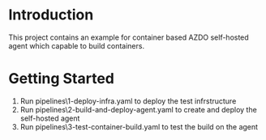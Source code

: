 # Introduction 
This project contains an example for container based AZDO self-hosted agent which capable to build containers. 

# Getting Started
1.	Run pipelines\1-deploy-infra.yaml to deploy the test infrstructure
2.	Run pipelines\2-build-and-deploy-agent.yaml to create and deploy the self-hosted agent
3.	Run pipelines\3-test-container-build.yaml to test the build on the agent


